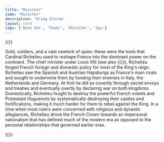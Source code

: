 ```yaml
---
title: "Minister"
code: "Minister"
description: 'Krieg Eterna'
layout: card
tags: ['Base Set', 'Power', 'Minister', 'Spy']
---
```

{{<card-detail-page title="Minister" artwork="Portrait of Cardinal Richelieu by Philippe de Champaigne (1642)">}}
<p>
Gold, soldiers, and a vast newtork of spies: these were the tools that Cardinal Richelieu used to reshape France into the dominant power on the continent. The chief minister under Louis XIII (see also {{<cardlink name="Traitor King" code="traitor-king">}}), Richelieu forged French foriegn and domestic policy for most of the King's reign. Richelieu saw the Spanish and Austrian Hapsburgs as France's main rivals and sought to undermine them by funding their enemies in Italy, the Netherlands and Germany. At first he did so covertly through secret envoys and treaties and eventually overtly by declaring war on both kingdoms. Domestically, Richelieu fought to destroy the powerful French nobels and Protestant Huguenots by systematically destroying their castles and fortifications, making it much harder for them to rebel against the King. In a time when most rulers were concerned with religious and dynastic allegiances, Richelieu drove the French Crown towards an impersonal nationalism that has defined much of the modern era as opposed to the personal relationships that governed earlier eras.
</p>
{{</card-detail-page>}}